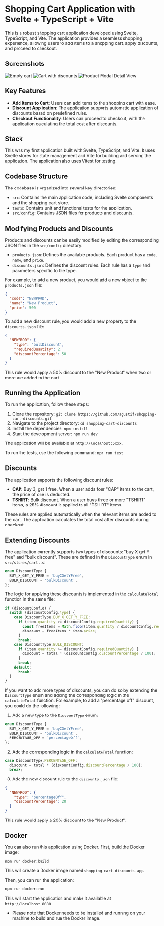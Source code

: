 # Shopping Cart Application with Svelte + TypeScript + Vite

This is a robust shopping cart application developed using Svelte, TypeScript, and Vite. The application provides a seamless shopping experience, allowing users to add items to a shopping cart, apply discounts, and proceed to checkout.


## Screenshots
![Empty cart](./screenshot/CartEmpty.png)
![Cart with discounts](./screenshot/CartDiscounts.png)
![Product Modal Detail View](./screenshot/ProductModal.png)

## Key Features

- **Add Items to Cart**: Users can add items to the shopping cart with ease.
- **Discount Application**: The application supports automatic application of discounts based on predefined rules.
- **Checkout Functionality**: Users can proceed to checkout, with the application calculating the total cost after discounts.

## Stack

This was my first application built with Svelte, TypeScript, and Vite. It uses Svelte stores for state management and Vite for building and serving the application. The application also uses Vitest for testing.
## Codebase Structure

The codebase is organized into several key directories:

- `src`: Contains the main application code, including Svelte components and the shopping cart store.
- `tests`: Contains unit and functional tests for the application.
- `src/config`: Contains JSON files for products and discounts.

## Modifying Products and Discounts

Products and discounts can be easily modified by editing the corresponding JSON files in the `src/config` directory:

- `products.json`: Defines the available products. Each product has a `code`, `name`, and `price`.
- `discounts.json`: Defines the discount rules. Each rule has a `type` and parameters specific to the type.

For example, to add a new product, you would add a new object to the `products.json` file:

```json
{
  "code": "NEWPROD",
  "name": "New Product",
  "price": 500
}
```

To add a new discount rule, you would add a new property to the `discounts.json` file:

```json
{
  "NEWPROD": {
    "type": "bulkDiscount",
    "requiredQuantity": 2,
    "discountPercentage": 50
  }
}
```

This rule would apply a 50% discount to the "New Product" when two or more are added to the cart.

## Running the Application

To run the application, follow these steps:

1. Clone the repository: `git clone https://github.com/agustif/shopping-cart-discounts.git`
2. Navigate to the project directory: `cd shopping-cart-discounts`
3. Install the dependencies: `npm install`
4. Start the development server: `npm run dev`

The application will be available at `http://localhost:5xxx`.


To run the tests, use the following command: `npm run test`

## Discounts

The application supports the following discount rules:

- **CAP**: Buy 3, get 1 free. When a user adds four "CAP" items to the cart, the price of one is deducted.
- **TSHIRT**: Bulk discount. When a user buys three or more "TSHIRT" items, a 25% discount is applied to all "TSHIRT" items.

These rules are applied automatically when the relevant items are added to the cart. The application calculates the total cost after discounts during checkout.


## Extending Discounts

The application currently supports two types of discounts: "buy X get Y free" and "bulk discount". These are defined in the `DiscountType` enum in `src/stores/cart.ts`:

```ts
enum DiscountType {
  BUY_X_GET_Y_FREE = 'buyXGetYFree',
  BULK_DISCOUNT = 'bulkDiscount',
};
```

The logic for applying these discounts is implemented in the `calculateTotal` function in the same file:

```ts
if (discountConfig) {
  switch (discountConfig.type) {
    case DiscountType.BUY_X_GET_Y_FREE:
      if (item.quantity >= discountConfig.requiredQuantity) {
        const freeItems = Math.floor(item.quantity / discountConfig.requiredQuantity) * discountConfig.freeQuantity;
        discount = freeItems * item.price;
      }
      break;
    case DiscountType.BULK_DISCOUNT:
      if (item.quantity >= discountConfig.requiredQuantity) {
        discount = total * (discountConfig.discountPercentage / 100);
      }
      break;
    default:
      break;
  }
}
```
If you want to add more types of discounts, you can do so by extending the `DiscountType` enum and adding the corresponding logic in the `calculateTotal` function. For example, to add a "percentage off" discount, you could do the following:

1. Add a new type to the `DiscountType` enum:

```ts
enum DiscountType {
  BUY_X_GET_Y_FREE = 'buyXGetYFree',
  BULK_DISCOUNT = 'bulkDiscount',
  PERCENTAGE_OFF = 'percentageOff',
};
```

2. Add the corresponding logic in the `calculateTotal` function:

```ts
case DiscountType.PERCENTAGE_OFF:
  discount = total * (discountConfig.discountPercentage / 100);
  break;
```

3. Add the new discount rule to the `discounts.json` file:

```json
{
  "NEWPROD": {
    "type": "percentageOff",
    "discountPercentage": 20
  }
}
```

This rule would apply a 20% discount to the "New Product".


## Docker

You can also run this application using Docker. First, build the Docker image:

```bash
npm run docker:build
```

This will create a Docker image named `shopping-cart-discounts-app`.

Then, you can run the application:

```bash
npm run docker:run
```

This will start the application and make it available at `http://localhost:8080`.


* Please note that Docker needs to be installed and running on your machine to build and run the Docker image.
